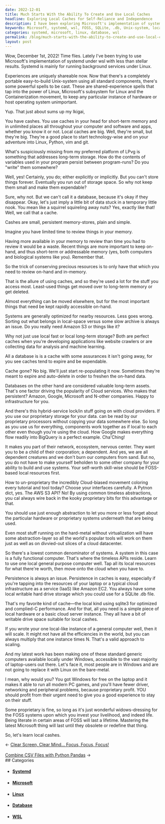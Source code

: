 ```yaml
---
date: 2022-12-01
title: Much Starts With the Ability To Create and Use Local Caches
headline: Exploring Local Caches for Self-Reliance and Independence
description: I have been exploring Microsoft's implementation of systemd under wsl and have had mixed results. To ensure self worth and independence, I suggest investing in free and open source software (FOSS) and using caches, such as a SQLite .db file, to ensure persistence. I have been exploring the use of local caches for short-term memory and for storing variables used in programs, and share my experiences to help others.
keywords: Microsoft, systemd, wsl, FOSS, SQLite, .db, Unix-system, local caches, short-term memory, variables, programs, December 1st, 2022, background services, Linux, abstraction, hardware, proprietary systems, cloud, persistence, caches
categories: systemd, microsoft, linux, database, wsl
permalink: /blog/much-starts-with-the-ability-to-create-and-use-local-caches/
layout: post
---
```



Wow, December 1st, 2022! Time flies. Lately I've been trying to use Microsoft's
implementation of systemd under wsl with less than stellar results. Systemd is
mainly for running background services under Linux.

Experiences are uniquely shareable now. Now that there's a completely portable
easy-to-build Unix-system using all standard components, there's some powerful
spells to be cast. These are shared-experience spells that tap into the power
of Linux, Microsoft's subsystem for Linux and the Containerization movement, to
keep any particular instance of hardware or host operating system unimportant.

Yup. That just about sums up my Ikigai,

You have cashes. You use caches in your head for short-term memory and in
unlimited places all throughout your computer and software and apps, whether
you know it or not. Local caches are big. Well, they're small, but they're big.
They're a good place to start technology-wise and on your adventure into Linux,
Python, vim and git.

What's suspiciously missing from my preferred platform of LPvg is something
that addresses long-term storage. How do the contents of variables used in your
program persist between program-runs? Do you "write" them somewhere?

Well, yes! Certainly, you do; either explicitly or implicitly. But you can't
store things forever. Eventually you run out of storage space. So why not keep
them small and make them expendable?

Sure, why not. But we can't call it a database, because it's okay if they
disappear. Okay, let's just imply a little bit of data stuck in a temporary
little nook. You mean like a squirrel squireling away nuts? Yes, exactly like
that! Well, we call that a cache.

Cashes are small, persistent memory-stores, plain and simple.

Imagine you have limited time to review things in your memory.

Having more available in your memory to review than time you had to review it
would be a waste. Recent things are more important to keep on-hand, and thus
short-term or addressable memory (yes, both computers and biological systems
like you). Remember that.

So the trick of conserving precious resources is to only have that which you
need to review on-hand and in-memory.

That is the allure of using caches, and so they're used a lot for the stuff you
access most. Least-used things get moved over to long-term memory or get
deleted.

Almost everything can be moved elsewhere, but for the most important things
that need be kept rapidly accessible on-hand.

Systems are generally optimized for nearby resources. Less goes wrong. Sorting
out what belongs in local-space versus some slow archive is always an issue. Do
you really need Amazon S3 or things like it?

Why not just use local fast or local long-term storage? Both are perfect caches
when you're developing applications like website crawlers or are collecting
data for analysis and machine learning.

All a database is is a cache with some assurances it isn't going away, for you
see caches tend to expire and be expendable.

Cache gone? No big. We'll just start re-populating it now. Sometimes they're
meant to expire and auto-delete in order to freshen the on-hand data.

Databases on the other hand are considered valuable long-term assets. That's
one factor driving the popularity of Cloud services. Who makes that persistent?
Amazon, Google, Microsoft and N-other companies. Happy to infrastructure for
you.

And there's this hybrid-service lock/in stuff going on with cloud providers. If
you use our proprietary storage for your data. can be read by our proprietary
processors without copying your data somewhere else. So long as you use us for
everything, components work together as if local to each other even though
you're using the cloud. How Google makes everything flow readily into BigQuery
is a perfect example. Cha'Ching!

It makes you part of their network, ecosystem, nervous center. They want you to
be a child of their corporation; a dependent. And yes, we are all dependent
creatures and we don't burn our computers from sand. But no, you do not have to
make yourself beholden to some other company for your ability to build and use
systems. Your self-worth skill-wise should be FOSS-based local resources first.

How to un-proprietary the incredibly Cloud-biased movement coloring every
tutorial and tool today? Choose your interfaces carefully. A Pytnon dict, yes.
The AWS S3 API? No! By using common timeless abstractions, you cal always wire
back in the kooky proprietary bits for this advantage or that.

You should use just enough abstraction to let you more or less forget about the
particular hardware or proprietary systems underneath that are being used.

Even most stuff running on the hard-metal without virtualization will have some
abstraction-layer so all the world's popular tools will work on them  just as
well as on divvied-out slices of a cloud datacenter.

So there's a lowest common denominator of systems. A system in this case is a
fully functional computer. That's where the timeless APIs reside. Learn to use
one local general purpose computer well. Tap all its local resources for what
there're worth, then move onto the cloud when you have to.

Persistence is always an issue. Persistence in caches is easy, especially if
you're tapping into the resources of your laptop or a typical cloud
infrastructure as a service (IaaS) like Amazon EC2. You always have some local
writable hard drive storage which you could use for a SQLite .db file.

That's my favorite kind of cache—the local kind using sqlite3 for optimized and
complied-C performance. And for that, all you need is a simple piece of local
hardware or a basic cloud server instance. They all have a bit of writable
drive space suitable for local cashes.

If you wrote your one local-like instance of a general computer well, then it
will scale. It might not have all the efficiencies in the world, but you can
always multiply that one instance times N. That's a valid approach to scaling.

And my latest work has been making one of these standard generic computers
available locally under Windows, accessible to the vast majority of
laptop-users out there. Let's face it, most people are in Windows and are not
going to replace it with Linux on the bare-metal.

I mean, why would you? You got Windows for free on the laptop and it makes it
able to run all modern PC games, and you'll have fewer driver, networking and
peripheral problems, because proprietary profit. YOU should profit from their
urgent need to give you a good experience to stay on their stuff.

Some proprietary is fine, so long as it's just wonderful widows-dressing for
the FOSS systems upon which you invest your livelihood, and indeed life. Being
literate in certain areas of FOSS will last a lifetime. Mastering the latest
Microsoft thing will last until they obsolete or redefine that thing.

So, let's learn local cashes.


<div class="arrow-links"><div class="post-nav-prev"><span class="arrow">&larr;&nbsp;</span><a href="/blog/clear-screen-clear-mind-focus-focus-focus/">Clear Screen, Clear Mind... Focus, Focus, Focus!</a></div> &nbsp; <div class="post-nav-next"><a href="/blog/combine-csv-files-with-python-pandas/">Combine CSV Files with Python Pandas</a><span class="arrow">&nbsp;&rarr;</span></div></div>
## Categories

<ul>
<li><h4><a href='/systemd/'>Systemd</a></h4></li>
<li><h4><a href='/microsoft/'>Microsoft</a></h4></li>
<li><h4><a href='/linux/'>Linux</a></h4></li>
<li><h4><a href='/database/'>Database</a></h4></li>
<li><h4><a href='/wsl/'>WSL</a></h4></li></ul>